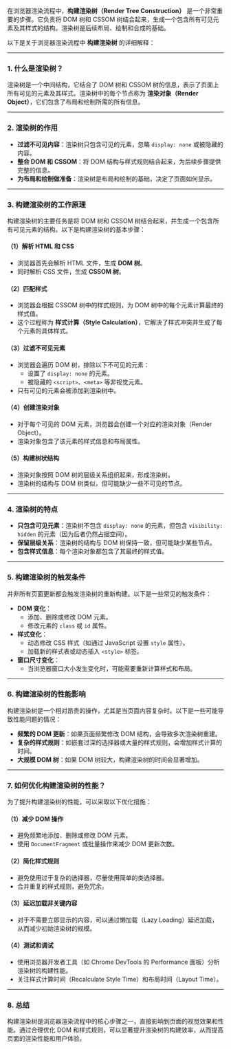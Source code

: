 在浏览器渲染流程中，**构建渲染树（Render Tree Construction）** 是一个非常重要的步骤。它负责将 DOM 树和 CSSOM 树结合起来，生成一个包含所有可见元素及其样式的结构。渲染树是后续布局、绘制和合成的基础。

以下是关于浏览器渲染流程中 **构建渲染树** 的详细解释：

---

### 1. **什么是渲染树？**
渲染树是一个中间结构，它结合了 DOM 树和 CSSOM 树的信息，表示了页面上所有可见的元素及其样式。渲染树中的每个节点称为 **渲染对象（Render Object）**，它们包含了布局和绘制所需的所有信息。

---

### 2. **渲染树的作用**
- **过滤不可见内容**：渲染树只包含可见的元素，忽略 `display: none` 或被隐藏的内容。
- **整合 DOM 和 CSSOM**：将 DOM 结构与样式规则结合起来，为后续步骤提供完整的信息。
- **为布局和绘制做准备**：渲染树是布局和绘制的基础，决定了页面如何显示。

---

### 3. **构建渲染树的工作原理**
构建渲染树的主要任务是将 DOM 树和 CSSOM 树结合起来，并生成一个包含所有可见元素的结构。以下是构建渲染树的基本步骤：

#### （1）**解析 HTML 和 CSS**
- 浏览器首先会解析 HTML 文件，生成 **DOM 树**。
- 同时解析 CSS 文件，生成 **CSSOM 树**。

#### （2）**匹配样式**
- 浏览器会根据 CSSOM 树中的样式规则，为 DOM 树中的每个元素计算最终的样式值。
- 这个过程称为 **样式计算（Style Calculation）**，它解决了样式冲突并生成了每个元素的具体样式。

#### （3）**过滤不可见元素**
- 浏览器会遍历 DOM 树，排除以下不可见的元素：
  - 设置了 `display: none` 的元素。
  - 被隐藏的 `<script>`、`<meta>` 等非视觉元素。
- 只有可见的元素会被添加到渲染树中。

#### （4）**创建渲染对象**
- 对于每个可见的 DOM 元素，浏览器会创建一个对应的渲染对象（Render Object）。
- 渲染对象包含了该元素的样式信息和布局属性。

#### （5）**构建树状结构**
- 渲染对象按照 DOM 树的层级关系组织起来，形成渲染树。
- 渲染树的结构与 DOM 树类似，但可能缺少一些不可见的节点。

---

### 4. **渲染树的特点**
- **只包含可见元素**：渲染树不包含 `display: none` 的元素，但包含 `visibility: hidden` 的元素（因为后者仍然占据空间）。
- **保留层级关系**：渲染树的结构与 DOM 树保持一致，但可能缺少某些节点。
- **包含样式信息**：每个渲染对象都包含了其最终的样式值。

---

### 5. **构建渲染树的触发条件**
并非所有页面更新都会触发渲染树的重新构建。以下是一些常见的触发条件：
- **DOM 变化**：
  - 添加、删除或修改 DOM 元素。
  - 修改元素的 `class` 或 `id` 属性。
- **样式变化**：
  - 动态修改 CSS 样式（如通过 JavaScript 设置 `style` 属性）。
  - 加载新的样式表或动态插入 `<style>` 标签。
- **窗口尺寸变化**：
  - 当浏览器窗口大小发生变化时，可能需要重新计算样式和布局。

---

### 6. **构建渲染树的性能影响**
构建渲染树是一个相对昂贵的操作，尤其是当页面内容复杂时。以下是一些可能导致性能问题的情况：
- **频繁的 DOM 更新**：如果页面频繁修改 DOM 结构，会导致多次渲染树重建。
- **复杂的样式规则**：如嵌套过深的选择器或大量的样式规则，会增加样式计算的时间。
- **大规模 DOM 树**：如果 DOM 树较大，构建渲染树的时间会显著增加。

---

### 7. **如何优化构建渲染树的性能？**
为了提升构建渲染树的性能，可以采取以下优化措施：

#### （1）**减少 DOM 操作**
- 避免频繁地添加、删除或修改 DOM 元素。
- 使用 `DocumentFragment` 或批量操作来减少 DOM 更新次数。

#### （2）**简化样式规则**
- 避免使用过于复杂的选择器，尽量使用简单的类选择器。
- 合并重复的样式规则，避免冗余。

#### （3）**延迟加载非关键内容**
- 对于不需要立即显示的内容，可以通过懒加载（Lazy Loading）延迟加载，从而减少初始渲染树的规模。

#### （4）**测试和调试**
- 使用浏览器开发者工具（如 Chrome DevTools 的 Performance 面板）分析渲染树的构建性能。
- 关注样式计算时间（Recalculate Style Time）和布局时间（Layout Time）。

---

### 8. **总结**
构建渲染树是浏览器渲染流程中的核心步骤之一，直接影响到页面的视觉效果和性能。通过合理优化 DOM 和样式规则，可以显著提升渲染树的构建效率，从而提高页面的渲染性能和用户体验。

